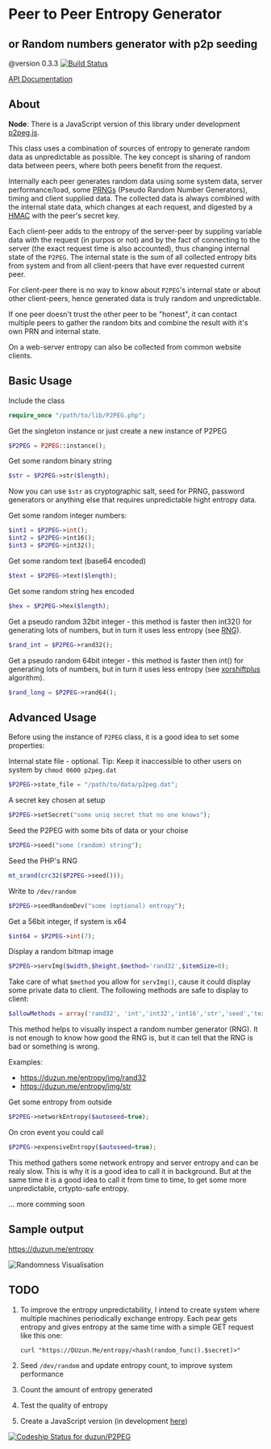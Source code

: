 # Peer to Peer Entropy Generator
## or Random numbers generator with p2p seeding
@version 0.3.3  [![Build Status](https://travis-ci.org/duzun/P2PEG.svg?branch=master)](https://travis-ci.org/duzun/P2PEG)

[API Documentation](https://duzun.github.io/P2PEG/docs/)

## About

**Node**: There is a JavaScript version of this library under development [p2peg.js](https://github.com/duzun/p2peg.js).

This class uses a combination of sources of entropy to generate random data as unpredictable as possible.
The key concept is sharing of random data between peers, where both peers benefit from the request.

Internally each peer generates random data using some system data, server performance/load, some [PRNGs](http://en.wikipedia.org/wiki/Pseudorandom_number_generator) (Pseudo Random Number Generators), timing and client supplied data.
The collected data is always combined with the internal state data, which changes at each request, and digested by a [HMAC](https://en.wikipedia.org/wiki/Hash-based_message_authentication_code) with the peer's secret key.

Each client-peer adds to the entropy of the server-peer by suppling variable data with the request (in purpos or not) and by the fact of connecting to the server (the exact request time is also accounted), thus changing internal state of the `P2PEG`.
The internal state is the sum of all collected entropy bits from system and from all client-peers that have ever requested current peer.

For client-peer there is no way to know about `P2PEG`'s internal state or about other client-peers, hence generated data is truly random and unpredictable.

If one peer doesn't trust the other peer to be "honest", it can contact multiple peers to gather the random bits and combine the result with it's own PRN and internal state.

On a web-server entropy can also be collected from common website clients.


## Basic Usage

Include the class

```php
require_once "/path/to/lib/P2PEG.php";
```

Get the singleton instance or just create a new instance of P2PEG

```php
$P2PEG = P2PEG::instance();
```

Get some random binary string

```php
$str = $P2PEG->str($length);
```

Now you can use `$str` as cryptographic salt, seed for PRNG, password generators or anything else that requires unpredictable hight entropy data.

Get some random integer numbers:

```php
$int1 = $P2PEG->int();
$int2 = $P2PEG->int16();
$int3 = $P2PEG->int32();
```

Get some random text (base64 encoded)

```php
$text = $P2PEG->text($length);
```

Get some random string hex encoded

```php
$hex = $P2PEG->hex($length);
```

Get a pseudo random 32bit integer - this method is faster then int32() for generating lots of numbers, but in turn it uses less entropy (see [RNG](http://en.wikipedia.org/wiki/Random_number_generation)).

```php
$rand_int = $P2PEG->rand32();
```

Get a pseudo random 64bit integer - this method is faster then int() for generating lots of numbers, but in turn it uses less entropy (see [xorshiftplus](http://vigna.di.unimi.it/ftp/papers/xorshiftplus.pdf) algorithm).


```php
$rand_long = $P2PEG->rand64();
```

## Advanced Usage

Before using the instance of `P2PEG` class, it is a good idea to set some properties:

Internal state file - optional. Tip: Keep it inaccessible to other users on system by `chmod 0600 p2peg.dat`

```php
$P2PEG->state_file = "/path/to/data/p2peg.dat";
```

A secret key chosen at setup

```php
$P2PEG->setSecret("some uniq secret that no one knows");
```

Seed the P2PEG with some bits of data or your choise

```php
$P2PEG->seed("some (random) string");
```

Seed the PHP's RNG

```php
mt_srand(crc32($P2PEG->seed()));
```

Write to `/dev/random`

```php
$P2PEG->seedRandomDev("some (optional) entropy");
```

Get a 56bit integer, if system is x64

```php
$int64 = $P2PEG->int(7);
```

Display a random bitmap image

```php
$P2PEG->servImg($width,$height,$method='rand32',$itemSize=0);
```

Take care of what `$method` you allow for `servImg()`, cause it could display some private data to client.
The following methods are safe to display to client:

```php
$allowMethods = array('rand32', 'int','int32','int16','str','seed','text','hex','dynEntropy','clientEntropy','networkEntropy');
```

This method helps to visually inspect a random number generator (RNG). It is not enough to know how good the RNG is, but it can tell that the RNG is bad or something is wrong.

Examples:
- https://duzun.me/entropy/img/rand32
- https://duzun.me/entropy/img/str


Get some entropy from outside

```php
$P2PEG->networkEntropy($autoseed=true);
```

On cron event you could call

```php
$P2PEG->expensiveEntropy($autoseed=true);
```

This method gathers some network entropy and server entropy and can be realy slow. This is why it is a good idea to call it in background. But at the same time it is a good idea to call it from time to time, to get some more unpredictable, crtypto-safe entropy.

 ... more comming soon


## Sample output

https://duzun.me/entropy

![Randomness Visualisation](https://duzun.me/entropy/img)

## TODO

1. To improve the entropy unpredictability, I intend to create system where multiple machines periodically exchange entropy.
Each pear gets entropy and gives entropy at the same time with a simple GET request like this one:

    `curl "https://DUzun.Me/entropy/<hash(random_func().$secret)>"`

2. Seed `/dev/random` and update entropy count, to improve system performance

3. Count the amount of entropy generated

4. Test the quality of entropy

5. Create a JavaScript version (in development [here](https://github.com/duzun/p2peg.js))



[ ![Codeship Status for duzun/P2PEG](https://codeship.com/projects/74428c00-5ac0-0132-efa6-46545b4ba6c4/status)](https://codeship.com/projects/50410)
